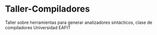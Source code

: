 # Taller-Compiladores
Taller sobre herramientas para generar analizadores sintácticos, clase de compiladores Universidad EAFIT
